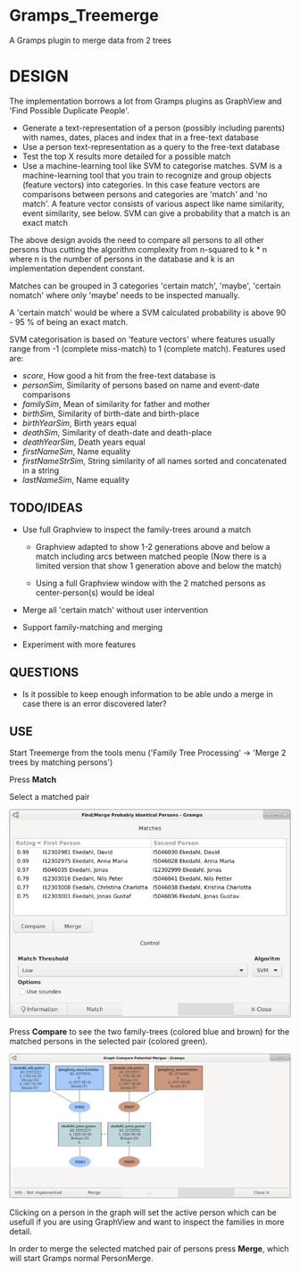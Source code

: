 # Gramps_Treemerge
A Gramps plugin to merge data from 2 trees

# DESIGN

The implementation borrows a lot from Gramps plugins as GraphView and 'Find Possible Duplicate People'.

  * Generate a text-representation of a person (possibly including parents) with names, dates, places
      and index that in a free-text database
  * Use a person text-representation as a query to the free-text database
  * Test the top X results more detailed for a possible match
  * Use a machine-learning tool like SVM to categorise matches. SVM is a machine-learning tool that you
    train to recognize and group objects (feature vectors) into categories.
    In this case feature vectors are comparisons between persons and categories are 'match' and 'no match'.
    A feature vector consists of various aspect like name similarity, event similarity, see below.
    SVM can give a probability that a match is an exact match 

The above design avoids the need to compare all persons to all other persons thus cutting the algorithm complexity from
n-squared to k * n where n is the number of persons in the database and k is an implementation dependent constant.

Matches can be grouped in 3 categories 'certain match', 'maybe', 'certain nomatch' where only 'maybe'
needs to be inspected manually.

A 'certain match' would be where a SVM calculated probability is above 90 - 95 % of being an exact match. 

SVM categorisation is based on 'feature vectors' where features usually range from -1 (complete miss-match) to
1 (complete match). Features used are:
  * _score_, How good a hit from the free-text database is
  * _personSim_, Similarity of persons based on name and event-date comparisons
  * _familySim_, Mean of similarity for father and mother
  * _birthSim_, Similarity of birth-date and birth-place
  * _birthYearSim_, Birth years equal
  * _deathSim_, Similarity of death-date and death-place
  * _deathYearSim_, Death years equal
  * _firstNameSim_, Name equality
  * _firstNameStrSim_, String similarity of all names sorted and concatenated in a string
  * _lastNameSim_, Name equality

## TODO/IDEAS

* Use full Graphview to inspect the family-trees around a match
  - Graphview adapted to show 1-2 generations above and below a match including arcs between matched people
  (Now there is a limited version that show 1 generation above and below the match)

  - Using a full Graphview window with the 2 matched persons as center-person(s) would be ideal

* Merge all 'certain match' without user intervention

* Support family-matching and merging

* Experiment with more features

## QUESTIONS

- Is it possible to keep enough information to be able undo a merge in case there is an error discovered later?


## USE

Start Treemerge from the tools menu ('Family Tree Processing' -> 'Merge 2 trees by matching persons')

Press **Match**

Select a matched pair

![Main window](/TreemergeMain.png)

Press **Compare** to see the two family-trees (colored blue and brown) for the matched persons in
the selected pair (colored green).

![Graphical compare of match](/TreemergeCompare.png)

Clicking on a person in the graph will set the active person which
can be usefull if you are using GraphView and want to inspect the families in more detail.

In order to merge the selected matched pair of persons press **Merge**, which will start Gramps normal PersonMerge.
